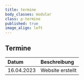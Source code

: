 ```yaml
---
title: termine
body_classes: modular
class: p-termine
published: true
image_align: left
---
```


## Termine

| Datum      | Beschreibung     |
|:-----------|:-----------------|
| 16.04.2023 | Website erstellt |
